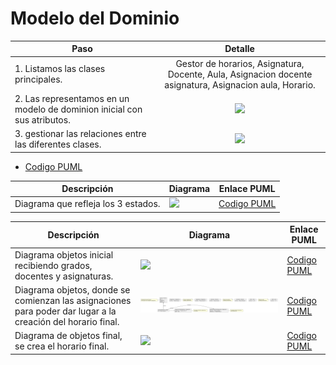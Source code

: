 # Modelo del Dominio





  | Paso                                                                  |                         Detalle                         |
| --------------------------------------------------------------------- | :-----------------------------------------------------: |
| 1. Listamos las clases principales.                       | Gestor de horarios, Asignatura, Docente, Aula, Asignacion docente asignatura, Asignacion aula, Horario.
| 2. Las representamos en un modelo de dominion inicial con sus atributos.                 |          ![](https://github.com/hugofresno20/23-24-IdSw1-SDR/blob/hugo.fresno/imagenes/modelosUML/Fraccionado/Diagrama%20de%20clases%20fraccionado.svg)           |
| 3. gestionar las relaciones entre las diferentes clases.  |          ![](https://github.com/hugofresno20/23-24-IdSw1-SDR/blob/hugo.fresno/imagenes/modelosUML/Diagrama%20de%20Clases.svg)           |


- [Codigo PUML](https://github.com/hugofresno20/23-24-IdSw1-SDR/blob/hugo.fresno/modelosUML/Diagrama%20de%20Clases.puml)



|Descripción|Diagrama|Enlace PUML|  
|--|--|--|
| Diagrama que refleja los 3 estados. | ![](https://github.com/hugofresno20/23-24-IdSw1-SDR/blob/hugo.fresno/imagenes/modelosUML/Diagrama%20de%20estados.svg) | [Codigo PUML](https://github.com/hugofresno20/23-24-IdSw1-SDR/blob/hugo.fresno/modelosUML/Diagrama%20de%20estados.puml) |



|Descripción|Diagrama|Enlace PUML|  
|--|--|--|
| Diagrama objetos inicial recibiendo grados, docentes y asignaturas. | ![](https://github.com/hugofresno20/23-24-IdSw1-SDR/blob/main/imagenes/modelosUML/Fraccionado/Diagrama%20objetos%20inicio.svg) | [Codigo PUML](https://github.com/hugofresno20/23-24-IdSw1-SDR/blob/main/modelosUML/Fraccionados/Diagrama%20de%20objetos%20inicio.puml) |
| Diagrama objetos, donde se comienzan las asignaciones para poder dar lugar a la creación del horario final. | ![](https://github.com/hugofresno20/23-24-IdSw1-SDR/blob/main/imagenes/modelosUML/Fraccionado/Diagrama%20de%20objetos%20sin%20completar.svg) | [Codigo PUML](https://github.com/hugofresno20/23-24-IdSw1-SDR/blob/main/modelosUML/Fraccionados/Diagrama%20de%20objetos%20asignaciones.puml) |
| Diagrama de objetos final, se crea el horario final. | ![](https://github.com/hugofresno20/23-24-IdSw1-SDR/blob/main/imagenes/modelosUML/Diagrama%20de%20objetos%20final.svg) | [Codigo PUML](https://github.com/hugofresno20/23-24-IdSw1-SDR/blob/main/modelosUML/Diagrama%20de%20objetos%20final.puml) | 
              


